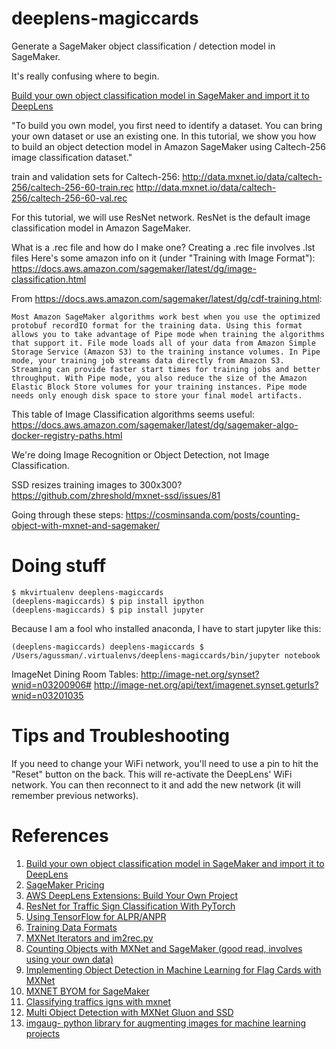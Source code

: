 # deeplens-magiccards

Generate a SageMaker object classification / detection model in SageMaker.

It's really confusing where to begin.

[Build your own object classification model in SageMaker and import it to DeepLens](https://aws.amazon.com/blogs/machine-learning/build-your-own-object-classification-model-in-sagemaker-and-import-it-to-deeplens/)

"To build you own model, you first need to identify a dataset. You can bring your own dataset or use an existing one. In this tutorial, we show you how to build an object detection model in Amazon SageMaker using Caltech-256 image classification dataset."

train and validation sets for Caltech-256:
http://data.mxnet.io/data/caltech-256/caltech-256-60-train.rec
http://data.mxnet.io/data/caltech-256/caltech-256-60-val.rec

For this tutorial, we will use ResNet network. ResNet is the default image classification model in Amazon SageMaker.

What is a .rec file and how do I make one?
Creating a .rec file involves .lst files
Here's some amazon info on it (under "Training with Image Format"):
https://docs.aws.amazon.com/sagemaker/latest/dg/image-classification.html

From https://docs.aws.amazon.com/sagemaker/latest/dg/cdf-training.html:
```
Most Amazon SageMaker algorithms work best when you use the optimized protobuf recordIO format for the training data. Using this format allows you to take advantage of Pipe mode when training the algorithms that support it. File mode loads all of your data from Amazon Simple Storage Service (Amazon S3) to the training instance volumes. In Pipe mode, your training job streams data directly from Amazon S3. Streaming can provide faster start times for training jobs and better throughput. With Pipe mode, you also reduce the size of the Amazon Elastic Block Store volumes for your training instances. Pipe mode needs only enough disk space to store your final model artifacts.
```

This table of Image Classification algorithms seems useful:
https://docs.aws.amazon.com/sagemaker/latest/dg/sagemaker-algo-docker-registry-paths.html

We're doing Image Recognition or Object Detection, not Image Classification.

SSD resizes training images to 300x300?
https://github.com/zhreshold/mxnet-ssd/issues/81

Going through these steps: https://cosminsanda.com/posts/counting-object-with-mxnet-and-sagemaker/

# Doing stuff

```
$ mkvirtualenv deeplens-magiccards
(deeplens-magiccards) $ pip install ipython
(deeplens-magiccards) $ pip install jupyter
```
Because I am a fool who installed anaconda, I have to start jupyter like this:
```
(deeplens-magiccards) deeplens-magiccards $ /Users/agussman/.virtualenvs/deeplens-magiccards/bin/jupyter notebook
```

ImageNet Dining Room Tables:
http://image-net.org/synset?wnid=n03200906#
http://image-net.org/api/text/imagenet.synset.geturls?wnid=n03201035




# Tips and Troubleshooting

If you need to change your WiFi network, you'll need to use a pin to hit the "Reset" button on the back. This will re-activate the DeepLens' WiFi network. You can then reconnect to it and add the new network (it will remember previous networks).


# References
1) [Build your own object classification model in SageMaker and import it to DeepLens](https://aws.amazon.com/blogs/machine-learning/build-your-own-object-classification-model-in-sagemaker-and-import-it-to-deeplens/)
2) [SageMaker Pricing](https://aws.amazon.com/sagemaker/pricing/)
3) [AWS DeepLens Extensions: Build Your Own Project](https://aws.amazon.com/blogs/machine-learning/aws-deeplens-extensions-build-your-own-project/)
4) [ResNet for Traffic Sign Classification With PyTorch](https://towardsdatascience.com/resnet-for-traffic-sign-classification-with-pytorch-5883a97bbaa3)
5) [Using TensorFlow for ALPR/ANPR](https://matthewearl.github.io/2016/05/06/cnn-anpr/)
6) [Training Data Formats](https://docs.aws.amazon.com/sagemaker/latest/dg/cdf-training.html)
7) [MXNet Iterators and im2rec.py](https://mxnet.incubator.apache.org/tutorials/basic/data.html?highlight=im2rec)
8) [Counting Objects with MXNet and SageMaker (good read, involves using your own data)](https://cosminsanda.com/posts/counting-object-with-mxnet-and-sagemaker/)
9) [Implementing Object Detection in Machine Learning for Flag Cards with MXNet](https://medium.com/ymedialabs-innovation/implementing-object-detection-in-machine-learning-for-flag-cards-with-mxnet-6bc276bb0b14)
10) [MXNET BYOM for SageMaker](https://github.com/awslabs/amazon-sagemaker-examples/blob/master/advanced_functionality/mxnet_mnist_byom/mxnet_mnist.ipynb)
11) [Classifying traffics igns with mxnet](https://www.oreilly.com/ideas/classifying-traffic-signs-with-mxnet-an-introduction-to-computer-vision-with-neural-networks)
12) [Multi Object Detection with MXNet Gluon and SSD](https://gluon.mxnet.io/chapter08_computer-vision/object-detection.html)
13) [imgaug- python library for augmenting images for machine learning projects](https://github.com/aleju/imgaug)
